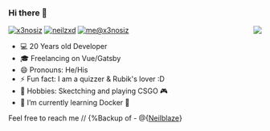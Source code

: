 ### Hi there 👋

<img align='right' src="https://github-readme-stats.vercel.app/api?username=x3nosiz&show_icons=true&theme=tokyonight">

[![x3nosiz](https://img.shields.io/static/v1?label=x3nosiz&message=%20&color=yellow&logo=&style=flat-square&logoColor=white)](https://github.com/x3nosiz/)
[![neilzxd](https://img.shields.io/static/v1?label=Instagram&message=%20&color=orange&logo=Instagram&style=flat-square&logoColor=white)](https://www.instagram.com/neilzxd/)
[![me@x3nosiz](https://img.shields.io/static/v1?label=me@x3nosiz&message=%20&color=red&logo=gmail&style=flat-square&logoColor=white)](mailto:neilblaze007@gmail.com)
  
  
- 💻 20 Years old Developer  
- 🎓 Freelancing on Vue/Gatsby
- 😄 Pronouns: He/His
- ⚡ Fun fact: I am a quizzer & Rubik's lover :D
- 🏃 Hobbies: Skectching and playing CSGO 🎮  
- 🌱 I’m currently learning Docker 🐋

Feel free to reach me // {%Backup of - @{[Neilblaze](https://github.com/neilblaze)}
